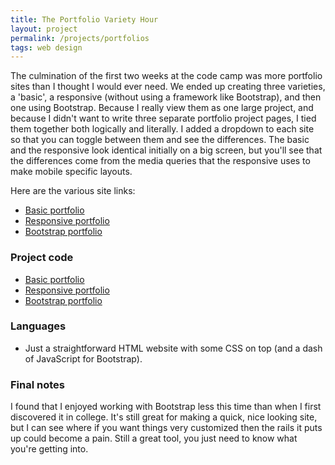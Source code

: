 ```yaml
---
title: The Portfolio Variety Hour
layout: project
permalink: /projects/portfolios
tags: web design
---
```

The culmination of the first two weeks at the code camp was more portfolio sites than I thought I would ever need. We ended up creating three varieties, a 'basic', a responsive (without using a framework like Bootstrap), and then one using Bootstrap. Because I really view them as one large project, and because I didn't want to write three separate portfolio project pages, I tied them together both logically and literally. I added a dropdown to each site so that you can toggle between them and see the differences. The basic and the responsive look identical initially on a big screen, but you'll see that the differences come from the media queries that the responsive uses to make mobile specific layouts.

Here are the various site links:
- [Basic portfolio](https://jongrim.github.io/Basic-Portfolio)
- [Responsive portfolio](https://jongrim.github.io/responsive-portfolio)
- [Bootstrap portfolio](https://jongrim.github.io/bootstrap-portfolio)

### Project code
- [Basic portfolio](https://github.com/jongrim/Basic-Portfolio)
- [Responsive portfolio](https://github.com/jongrim/responsive-ortfolio)
- [Bootstrap portfolio](https://github.com/jongrim/bootstrap-portfolio)

### Languages
- Just a straightforward HTML website with some CSS on top (and a dash of JavaScript for Bootstrap).

### Final notes
I found that I enjoyed working with Bootstrap less this time than when I first discovered it in college. It's still great for making a quick, nice looking site, but I can see where if you want things very customized then the rails it puts up could become a pain. Still a great tool, you just need to know what you're getting into.
